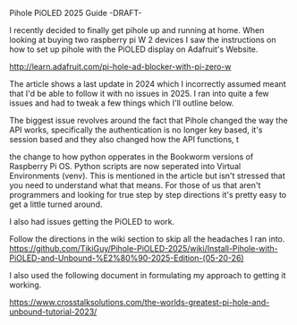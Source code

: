 Pihole PiOLED 2025 Guide  -DRAFT-

I recently decided to finally get pihole up and running at home.  When looking at buying two raspberry pi W 2 devices I saw the instructions on how to set up pihole with the PiOLED display on Adafruit's Website.

http://learn.adafruit.com/pi-hole-ad-blocker-with-pi-zero-w

The article shows a last update in 2024 which I incorrectly assumed meant that I'd be able to follow it with no issues in 2025.  I ran into quite a few issues and had to tweak a few things which I'll outline below.

The biggest issue revolves around the fact that Pihole changed the way the API works, specifically the authentication is no longer key based, it's session based and they also changed how the API functions, t

the change to how python opperates in the Bookworm versions of Raspberry Pi OS.  Python scripts are now seperated into Virtual Environments (venv).  This is mentioned in the article but isn't stressed that you need to understand what that means.
For those of us that aren't programmers and looking for true step by step directions it's pretty easy to get a little turned around.  

I also had issues getting the PiOLED to work.

Follow the directions in the wiki section to skip all the headaches I ran into.
https://github.com/TikiGuy/Pihole-PiOLED-2025/wiki/Install-Pihole-with-PiOLED-and-Unbound-%E2%80%90-2025-Edition-(05-20-26)

I also used the following document in formulating my approach to getting it working.

https://www.crosstalksolutions.com/the-worlds-greatest-pi-hole-and-unbound-tutorial-2023/
